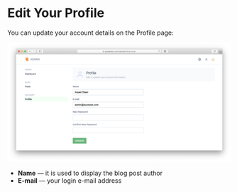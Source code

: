 # Edit Your Profile

You can update your account details on the Profile page:

![Screenshot of the admin user UI](./../assets/profile.png)

* **Name** — it is used to display the blog post author
* **E-mail** — your login e-mail address